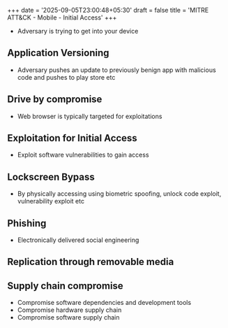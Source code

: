 +++
date = '2025-09-05T23:00:48+05:30'
draft = false
title = 'MITRE ATT&CK - Mobile - Initial Access'
+++
- Adversary is trying to get into your device

## Application Versioning
- Adversary pushes an update to previously benign app with malicious code and pushes to play store etc

## Drive by compromise 
- Web browser is typically targeted for exploitations

## Exploitation for Initial Access 
- Exploit software vulnerabilities to gain access
## Lockscreen Bypass
- By physically accessing using biometric spoofing, unlock code exploit, vulnerability exploit etc
## Phishing 
- Electronically delivered social engineering
## Replication through removable media
## Supply chain compromise
- Compromise software dependencies and development tools
- Compromise hardware supply chain
- Compromise software supply chain
